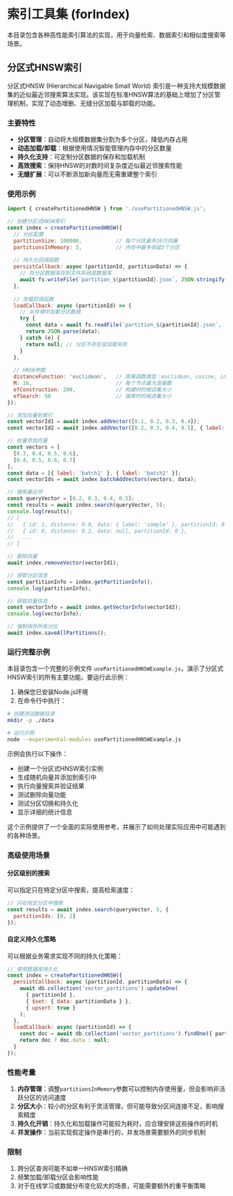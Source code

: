 # 索引工具集 (forIndex)

本目录包含各种高性能索引算法的实现，用于向量检索、数据索引和相似度搜索等场景。

## 分区式HNSW索引

分区式HNSW (Hierarchical Navigable Small World) 索引是一种支持大规模数据集的近似最近邻搜索算法实现。该实现在标准HNSW算法的基础上增加了分区管理机制，实现了动态增删、无缝分区加载与卸载的功能。

### 主要特性

- **分区管理**：自动将大规模数据集分割为多个分区，降低内存占用
- **动态加载/卸载**：根据使用情况智能管理内存中的分区数量
- **持久化支持**：可定制分区数据的保存和加载机制
- **高效搜索**：保持HNSW的对数时间复杂度近似最近邻搜索性能
- **无缝扩展**：可以不断添加新向量而无需重建整个索引

### 使用示例

```javascript
import { createPartitionedHNSW } from './usePartitionedHNSW.js';

// 创建分区式HNSW索引
const index = createPartitionedHNSW({
  // 分区配置
  partitionSize: 100000,           // 每个分区最多10万向量
  partitionsInMemory: 3,           // 内存中最多保留3个分区
  
  // 持久化回调函数
  persistCallback: async (partitionId, partitionData) => {
    // 将分区数据保存到文件系统或数据库
    await fs.writeFile(`partition_${partitionId}.json`, JSON.stringify(partitionData));
  },
  
  // 加载回调函数
  loadCallback: async (partitionId) => {
    // 从存储中加载分区数据
    try {
      const data = await fs.readFile(`partition_${partitionId}.json`, 'utf8');
      return JSON.parse(data);
    } catch (e) {
      return null; // 分区不存在或加载失败
    }
  },
  
  // HNSW参数
  distanceFunction: 'euclidean',   // 距离函数类型：euclidean, cosine, innerProduct
  M: 16,                           // 每个节点最大连接数
  efConstruction: 200,             // 构建时的候选集大小
  efSearch: 50                     // 搜索时的候选集大小
});

// 添加向量到索引
const vectorId1 = await index.addVector([0.1, 0.2, 0.3, 0.4]);
const vectorId2 = await index.addVector([0.2, 0.3, 0.4, 0.5], { label: 'sample' });

// 批量添加向量
const vectors = [
  [0.3, 0.4, 0.5, 0.6],
  [0.4, 0.5, 0.6, 0.7]
];
const data = [{ label: 'batch1' }, { label: 'batch2' }];
const vectorIds = await index.batchAddVectors(vectors, data);

// 搜索最近邻
const queryVector = [0.2, 0.3, 0.4, 0.5];
const results = await index.search(queryVector, 5);
console.log(results);
// [
//   { id: 1, distance: 0.0, data: { label: 'sample' }, partitionId: 0 },
//   { id: 0, distance: 0.2, data: null, partitionId: 0 },
//   ...
// ]

// 删除向量
await index.removeVector(vectorId1);

// 获取分区信息
const partitionInfo = index.getPartitionInfo();
console.log(partitionInfo);

// 获取向量信息
const vectorInfo = await index.getVectorInfo(vectorId2);
console.log(vectorInfo);

// 强制保存所有分区
await index.saveAllPartitions();
```

### 运行完整示例

本目录包含一个完整的示例文件 `usePartitionedHNSWExample.js`，演示了分区式HNSW索引的所有主要功能。要运行此示例：

1. 确保您已安装Node.js环境
2. 在命令行中执行：

```bash
# 创建测试数据目录
mkdir -p ./data

# 运行示例
node --experimental-modules usePartitionedHNSWExample.js
```

示例会执行以下操作：
- 创建一个分区式HNSW索引实例
- 生成随机向量并添加到索引中
- 执行向量搜索并验证结果
- 测试删除向量功能
- 测试分区切换和持久化
- 显示详细的统计信息

这个示例提供了一个全面的实际使用参考，并展示了如何处理实际应用中可能遇到的各种场景。

### 高级使用场景

#### 分区级别的搜索

可以指定只在特定分区中搜索，提高检索速度：

```javascript
// 只在指定分区中搜索
const results = await index.search(queryVector, 5, { 
  partitionIds: [0, 2] 
});
```

#### 自定义持久化策略

可以根据业务需求实现不同的持久化策略：

```javascript
// 使用数据库持久化
const index = createPartitionedHNSW({
  persistCallback: async (partitionId, partitionData) => {
    await db.collection('vector_partitions').updateOne(
      { partitionId },
      { $set: { data: partitionData } },
      { upsert: true }
    );
  },
  loadCallback: async (partitionId) => {
    const doc = await db.collection('vector_partitions').findOne({ partitionId });
    return doc ? doc.data : null;
  }
});
```

### 性能考量

1. **内存管理**：调整`partitionsInMemory`参数可以控制内存使用量，但会影响非活跃分区的访问速度
2. **分区大小**：较小的分区有利于灵活管理，但可能导致分区间连接不足，影响搜索精度
3. **持久化开销**：持久化和加载操作可能较为耗时，应合理安排这些操作的时机
4. **并发操作**：当前实现假定操作是串行的，并发场景需要额外的同步机制

### 限制

1. 跨分区查询可能不如单一HNSW索引精确
2. 频繁加载/卸载分区会影响性能
3. 对于在线学习或数据分布变化较大的场景，可能需要额外的重平衡策略 